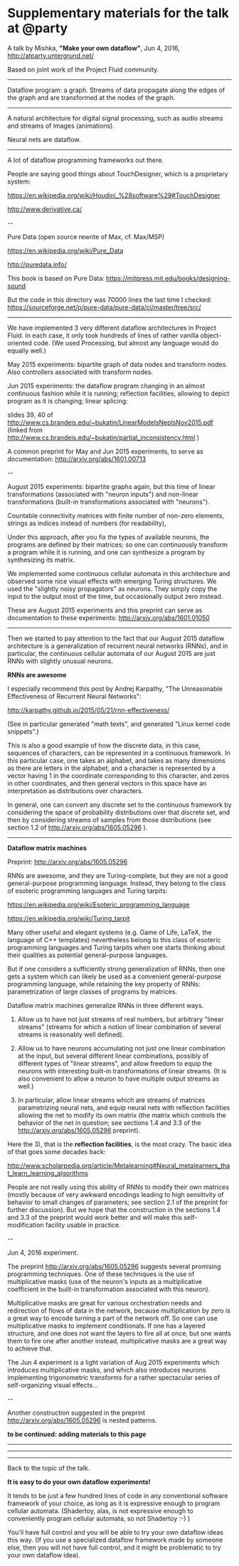 Supplementary materials for the talk at @party
==============================================

A talk by Mishka, <strong>"Make your own dataflow"</strong>,
Jun 4, 2016, http://atparty.untergrund.net/

Based on joint work of the Project Fluid community.

---

Dataflow program: a graph. Streams of data propagate
along the edges of the graph and are transformed
at the nodes of the graph.

---

A natural architecture for digital signal processing,
such as audio streams and streams of images (animations).

Neural nets are dataflow.

---

A lot of dataflow programming frameworks out there.

People are saying good things about TouchDesigner,
which is a proprietary system:

https://en.wikipedia.org/wiki/Houdini_%28software%29#TouchDesigner

http://www.derivative.ca/

--

Pure Data (open source rewrite of Max, cf. Max/MSP)


https://en.wikipedia.org/wiki/Pure_Data


http://puredata.info/


This book is based on Pure Data:
https://mitpress.mit.edu/books/designing-sound


But the code in this directory was 70000 lines the last time I checked:
https://sourceforge.net/p/pure-data/pure-data/ci/master/tree/src/ 


---

We have implemented 3 very different dataflow architectures in
Project Fluid. In each case, it only took hundreds of lines
of rather vanilla object-oriented code. (We used Processing,
but almost any language would do equally well.)

May 2015 experiments: bipartite graph of data nodes and transform nodes.
Also controllers associated with transform nodes.

Jun 2015 experiments: the dataflow program changing in an almost
continuous fashion while it is running; reflection facilities,
allowing to depict program as it is changing; linear splicing:

slides 39, 40 of http://www.cs.brandeis.edu/~bukatin/LinearModelsNeplsNov2015.pdf
(linked from http://www.cs.brandeis.edu/~bukatin/partial_inconsistency.html )


A common preprint for May and Jun 2015 experiments, to serve as documentation: http://arxiv.org/abs/1601.00713

--

August 2015 experiments: bipartite graphs again, but this time of
linear transformations (associated with "neuron inputs") and
non-linear transformations (built-in transformations associated with "neurons").

Countable connectivity matrices with finite number of non-zero
elements, strings as indices instead of numbers (for readability),

Under this approach, after you fix the types of available neurons,
the programs are defined by their matrices; so one can continuously
transform a program while it is running, and one can synthesize
a program by synthesizing its matrix.

We implemented some continuous cellular automata in this architecture
and observed some nice visual effects with emerging Turing structures.
We used the "slightly noisy propagators" as neurons. They simply 
copy the input to the output most of the time, 
but occasionally output zero instead.

These are August 2015 experiments and this preprint can
serve as documentation to these experiments: http://arxiv.org/abs/1601.01050

---

Then we started to pay attention to the fact that our August 2015 dataflow
architecture is a generalization of recurrent neural networks (RNNs),
and in particular, the continuous cellular automata of our August 2015
are just RNNs with slightly unusual neurons.

<strong>RNNs are awesome</strong>

I especially recommend this post by Andrej Karpathy,
"The Unreasonable Effectiveness of Recurrent Neural Networks":

http://karpathy.github.io/2015/05/21/rnn-effectiveness/

(See in particular generated "math texts", and generated
"Linux kernel code snippets".)

This is also a good example of how the discrete data, in this
case, sequences of characters, can be represented in
a continuous framework. In this particular case, one takes
an alphabet, and takes as many dimensions as there are letters
in the alphabet, and a character is represented by a vector
having 1 in the coordinate corresponding to this character,
and zeros in other coordinates, and then general vectors
in this space have an interpretation as distributions over characters.

In general, one can convert any discrete set to the continuous
framework by considering the space of probability distributions
over that discrete set, and then by considering streams of samples
from those distributions (see section 1.2 of http://arxiv.org/abs/1605.05296 ).

---

<strong>Dataflow matrix machines</strong>

Preprint: http://arxiv.org/abs/1605.05296

RNNs are awesome, and they are Turing-complete, but they are
not a good general-purpose programming language. Instead, they
belong to the class of esoteric programming languages and
Turing tarpits:

https://en.wikipedia.org/wiki/Esoteric_programming_language

https://en.wikipedia.org/wiki/Turing_tarpit


Many other useful and elegant systems (e.g. Game of Life,
LaTeX, the language of C++ templates) nevertheless belong to
this class of esoteric programming languages and Turing tarpits
when one starts thinking about their qualities
as potential general-purpose languages.

But if one considers a sufficiently strong generalization of
RNNs, then one gets a system which can likely be used as a 
convenient general-purpose programming language, while
retaining the key property of RNNs:
parametrization of large classes of programs by matrices.

Dataflow matrix machines generalize RNNs in three different ways.

1) Allow us to have not just streams of real numbers, 
but arbitrary "linear streams" 
(streams for which a notion of linear combination
of several streams is reasonably well defined).

2) Allow us to have 
neurons accumulating not just one linear combination at the input, 
but several different linear combinations, possibly
of different types of "linear streams", 
and allow freedom to equip the neurons with interesting 
built-in transformations of
linear streams. 
(It is also convenient to allow a neuron to have multiple output streams as well.)

3) In particular, allow linear streams which are streams of matrices parametrizing neural nets, and equip neural nets with reflection facilities
allowing the net to modify its own matrix 
(the matrix which controls the behavior of the net in question;
see sections 1.4 and 3.3 of the http://arxiv.org/abs/1605.05296 preprint).

Here the 3), that is the <strong>reflection facilities</strong>, is
the most crazy. The basic idea of that goes some decades back:

http://www.scholarpedia.org/article/Metalearning#Neural_metalearners_that_learn_learning_algorithms

People are not really using this ability of RNNs to modify their
own matrices 
(mostly because of 
very awkward encodings leading to high sensitivity
of behavior to
small changes of parameters; 
see section 2.1 of the preprint for further discussion). 
But we hope that the construction in
the sections 1.4 and 3.3 of the preprint would work better and will make this
self-modification facility usable in practice.

--

Jun 4, 2016 experiment. 

The preprint http://arxiv.org/abs/1605.05296 suggests several promising
programming techniques. One of these techniques is the use of multiplicative
masks (use of the neuron's inputs as a multiplicative coefficient
in the built-in transformation associated with this neuron).

Multiplicative masks are great for various orchestration needs and redirection
of flows of data in the network, because multiplication by zero is a great
way to encode turning a part of the network off. So one can use
multiplicative masks to implement conditionals. If one has a layered
structure, and one does not want the layers to fire all at once,
but one wants them to fire one after another instead, multiplicative
masks are a great way to achieve that.

The Jun 4 experiment is a light variation of Aug 2015 experiments which
introduces multiplicative masks, and which also introduces neurons
implementing trigonometric transforms for a rather spectacular series of
self-organizing visual effects...

--

Another construction suggested in the preprint http://arxiv.org/abs/1605.05296 is nested patterns.


<strong>to be continued: adding materials to this page</strong>

---
---
---

Back to the topic of the talk.

<strong>It is easy to do your own dataflow experiments!</strong>

It tends to be just a few hundred lines of code in any conventional
software framework of your choice, as long as it is expressive enough
to program cellular automata. (Shadertoy, alas, is not expressive
enough to conveniently program cellular automata, so not Shadertoy :-) )

You'll have full control and you will be able to try your own
dataflow ideas this way. (If you
use a specialized dataflow framework made by someone else,
then you will not have full control, and it might be problematic
to try your own dataflow idea).

